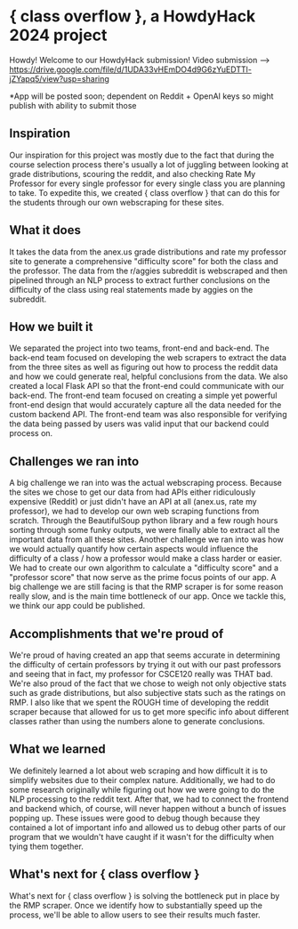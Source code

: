 # { class overflow },  a HowdyHack 2024 project
Howdy! Welcome to our HowdyHack submission! Video submission --> https://drive.google.com/file/d/1UDA33vHEmDO4d9G6zYuEDTTl-jZYapq5/view?usp=sharing

*App will be posted soon; dependent on Reddit + OpenAI keys so might publish with ability to submit those

## Inspiration
Our inspiration for this project was mostly due to the fact that during the course selection process there's usually a lot of juggling between looking at grade distributions, scouring the reddit, and also checking Rate My Professor for every single professor for every single class you are planning to take. To expedite this, we created { class overflow } that can do this for the students through our own webscraping for these sites.
## What it does
It takes the data from the anex.us grade distributions and rate my professor site to generate a comprehensive "difficulty score" for both the class and the professor. The data from the r/aggies subreddit is webscraped and then pipelined through an NLP process to extract further conclusions on the difficulty of the class using real statements made by aggies on the subreddit.

## How we built it
We separated the project into two teams, front-end and back-end. The back-end team focused on developing the web scrapers to extract the data from the three sites as well as figuring out how to process the reddit data and how we could generate real, helpful conclusions from the data. We also created a local Flask API so that the front-end could communicate with our back-end. The front-end team focused on creating a simple yet powerful front-end design that would accurately capture all the data needed for the custom backend API. The front-end team was also responsible for verifying the data being passed by users was valid input that our backend could process on.
## Challenges we ran into
A big challenge we ran into was the actual webscraping process. Because the sites we chose to get our data from had APIs either ridiculously expensive (Reddit) or just didn't have an API at all (anex.us, rate my professor), we had to develop our own web scraping functions from scratch. Through the BeautifulSoup python library and a few rough hours sorting through some funky outputs, we were finally able to extract all the important data from all these sites. Another challenge we ran into was how we would actually quantify how certain aspects would influence the difficulty of a class / how a professor would make a class harder or easier. We had to create our own algorithm to calculate a "difficulty score" and a "professor score" that now serve as the prime focus points of our app. A big challenge we are still facing is that the RMP scraper is for some reason really slow, and is the main time bottleneck of our app. Once we tackle this, we think our app could be published.
## Accomplishments that we're proud of
We're proud of having created an app that seems accurate in determining the difficulty of certain professors by trying it out with our past professors and seeing that in fact, my professor for CSCE120 really was THAT bad. We're also proud of the fact that we chose to weigh not only objective stats such as grade distributions, but also subjective stats such as the ratings on RMP. I also like that we spent the ROUGH time of developing the reddit scraper because that allowed for us to get more specific info about different classes rather than using the numbers alone to generate conclusions.
## What we learned
We definitely learned a lot about web scraping and how difficult it is to simplify websites due to their complex nature. Additionally, we had to do some research originally while figuring out how we were going to do the NLP processing to the reddit text. After that, we had to connect the frontend and backend which, of course, will never happen without a bunch of issues popping up. These issues were good to debug though because they contained a lot of important info and allowed us to debug other parts of our program that we wouldn't have caught if it wasn't for the difficulty when tying them together.

## What's next for { class overflow }
What's next for { class overflow } is solving the bottleneck put in place by the RMP scraper. Once we identify how to substantially speed up the process, we'll be able to allow users to see their results much faster.
